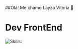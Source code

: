 ##Olá! Me chamo Layza Vitoria 👋
# Dev FrontEnd

![Skills:](https://github-readme-stats.vercel.app/api/top-langs/?username=Layza-afk&hide_progress=true)
